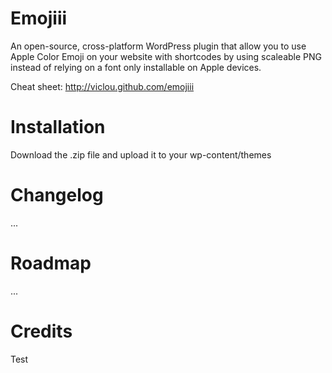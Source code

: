 Emojiii
=======

An open-source, cross-platform WordPress plugin that allow you to use Apple Color Emoji on your website with shortcodes by using scaleable PNG instead of relying on a font only installable on Apple devices.

Cheat sheet: http://viclou.github.com/emojiii

Installation
=======

Download the .zip file and upload it to your wp-content/themes

Changelog
=======

...

Roadmap
=======
...


Credits
=======

Test
